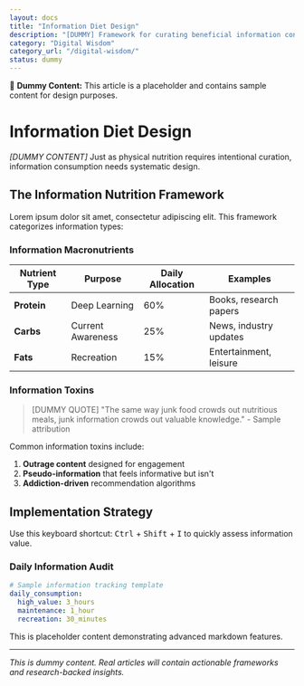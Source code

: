 ```yaml
---
layout: docs
title: "Information Diet Design"
description: "[DUMMY] Framework for curating beneficial information consumption patterns"
category: "Digital Wisdom"
category_url: "/digital-wisdom/"
status: dummy
---
```


<div class="dummy-notice">
  📝 <strong>Dummy Content:</strong> This article is a placeholder and contains sample content for design purposes.
</div>

# Information Diet Design

*[DUMMY CONTENT]* Just as physical nutrition requires intentional curation, information consumption needs systematic design.

## The Information Nutrition Framework

Lorem ipsum dolor sit amet, consectetur adipiscing elit. This framework categorizes information types:

### Information Macronutrients

| Nutrient Type | Purpose | Daily Allocation | Examples |
|---------------|---------|------------------|----------|
| **Protein** | Deep Learning | 60% | Books, research papers |
| **Carbs** | Current Awareness | 25% | News, industry updates |
| **Fats** | Recreation | 15% | Entertainment, leisure |

### Information Toxins

> [DUMMY QUOTE] "The same way junk food crowds out nutritious meals, junk information crowds out valuable knowledge." - Sample attribution

Common information toxins include:

1. **Outrage content** designed for engagement
2. **Pseudo-information** that feels informative but isn't
3. **Addiction-driven** recommendation algorithms

## Implementation Strategy

Use this keyboard shortcut: <kbd>Ctrl</kbd> + <kbd>Shift</kbd> + <kbd>I</kbd> to quickly assess information value.

### Daily Information Audit

```yaml
# Sample information tracking template
daily_consumption:
  high_value: 3_hours
  maintenance: 1_hour  
  recreation: 30_minutes
```

This is placeholder content demonstrating advanced markdown features.

---

*This is dummy content. Real articles will contain actionable frameworks and research-backed insights.*
